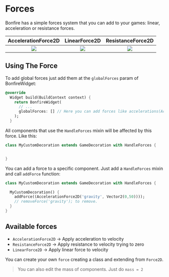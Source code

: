 # Forces

Bonfire has a simple forces system that you can add to your games: linear, acceleration or resistance forces.

| AccelerationForce2D | LinearForce2D    | ResistanceForce2D    |
| :---:   | :---: | :---: |
| ![](../../_media/force_acceleration.gif) | ![](../../_media/force_linear.gif)   | ![](../../_media/force_resistance.gif)   |


## Using The Force

To add global forces just add them at the `globalForces` param of BonfireWidget:


```dart
@override
  Widget build(BuildContext context) {
    return BonfireWidget(
      // ...
      globalForces: [] // Here you can add forces like accelerations(AccelerationForce2D), resistances
    );
  }
```

All components that use the `HandleForces` mixin will be affected by this force. Like this:

```dart
class MyCustomDecoration extends GameDecoration with HandleForces {


}
```

You can add a force to a specific component. Just add a `HandleForces` mixin and call `addForce` function:


```dart
class MyCustomDecoration extends GameDecoration with HandleForces {

  MyCustomDecoration() {
    addForce((AccelerationForce2D('gravity', Vector2(0,50))));
    // removeForce('gravity'); to remove.
  }
}
```

## Available forces 

- `AccelerationForce2D` -> Apply acceleration to velocity
- `ResistanceForce2D` -> Apply resistance to velocity trying to zero
- `LinearForce2D` -> Apply linear force to velocity

You can create your own `force` creating a class and extending from `Force2D`.

> You can also edit the mass of components. Just do `mass = 2`
